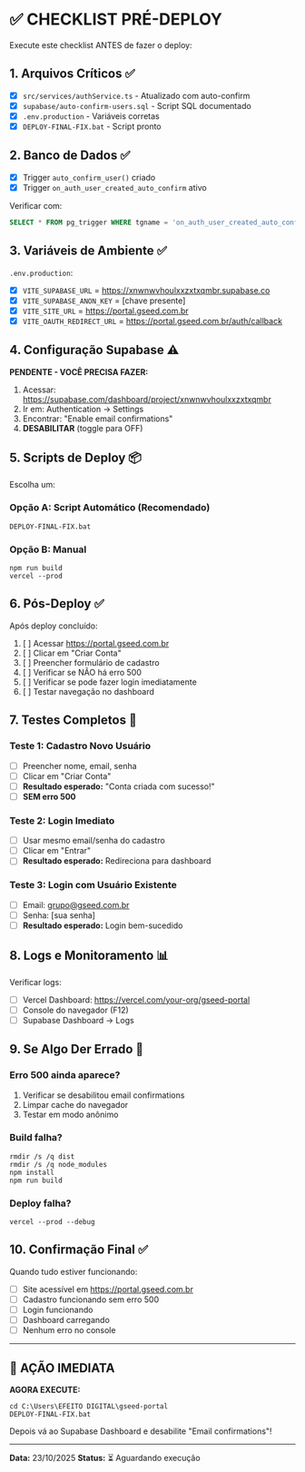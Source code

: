 # ✅ CHECKLIST PRÉ-DEPLOY

Execute este checklist ANTES de fazer o deploy:

## 1. Arquivos Críticos ✅

- [x] `src/services/authService.ts` - Atualizado com auto-confirm
- [x] `supabase/auto-confirm-users.sql` - Script SQL documentado  
- [x] `.env.production` - Variáveis corretas
- [x] `DEPLOY-FINAL-FIX.bat` - Script pronto

## 2. Banco de Dados ✅

- [x] Trigger `auto_confirm_user()` criado
- [x] Trigger `on_auth_user_created_auto_confirm` ativo

Verificar com:
```sql
SELECT * FROM pg_trigger WHERE tgname = 'on_auth_user_created_auto_confirm';
```

## 3. Variáveis de Ambiente ✅

`.env.production`:
- [x] `VITE_SUPABASE_URL` = https://xnwnwvhoulxxzxtxqmbr.supabase.co
- [x] `VITE_SUPABASE_ANON_KEY` = [chave presente]
- [x] `VITE_SITE_URL` = https://portal.gseed.com.br
- [x] `VITE_OAUTH_REDIRECT_URL` = https://portal.gseed.com.br/auth/callback

## 4. Configuração Supabase ⚠️

**PENDENTE - VOCÊ PRECISA FAZER:**

1. Acessar: https://supabase.com/dashboard/project/xnwnwvhoulxxzxtxqmbr
2. Ir em: Authentication → Settings
3. Encontrar: "Enable email confirmations"
4. **DESABILITAR** (toggle para OFF)

## 5. Scripts de Deploy 📦

Escolha um:

### Opção A: Script Automático (Recomendado)
```batch
DEPLOY-FINAL-FIX.bat
```

### Opção B: Manual
```batch
npm run build
vercel --prod
```

## 6. Pós-Deploy ✅

Após deploy concluído:

1. [ ] Acessar https://portal.gseed.com.br
2. [ ] Clicar em "Criar Conta"
3. [ ] Preencher formulário de cadastro
4. [ ] Verificar se NÃO há erro 500
5. [ ] Verificar se pode fazer login imediatamente
6. [ ] Testar navegação no dashboard

## 7. Testes Completos 🧪

### Teste 1: Cadastro Novo Usuário
- [ ] Preencher nome, email, senha
- [ ] Clicar em "Criar Conta"
- [ ] **Resultado esperado:** "Conta criada com sucesso!"
- [ ] **SEM erro 500**

### Teste 2: Login Imediato
- [ ] Usar mesmo email/senha do cadastro
- [ ] Clicar em "Entrar"
- [ ] **Resultado esperado:** Redireciona para dashboard

### Teste 3: Login com Usuário Existente
- [ ] Email: grupo@gseed.com.br
- [ ] Senha: [sua senha]
- [ ] **Resultado esperado:** Login bem-sucedido

## 8. Logs e Monitoramento 📊

Verificar logs:
- [ ] Vercel Dashboard: https://vercel.com/your-org/gseed-portal
- [ ] Console do navegador (F12)
- [ ] Supabase Dashboard → Logs

## 9. Se Algo Der Errado 🚨

### Erro 500 ainda aparece?
1. Verificar se desabilitou email confirmations
2. Limpar cache do navegador
3. Testar em modo anônimo

### Build falha?
```batch
rmdir /s /q dist
rmdir /s /q node_modules
npm install
npm run build
```

### Deploy falha?
```batch
vercel --prod --debug
```

## 10. Confirmação Final ✅

Quando tudo estiver funcionando:

- [ ] Site acessível em https://portal.gseed.com.br
- [ ] Cadastro funcionando sem erro 500
- [ ] Login funcionando
- [ ] Dashboard carregando
- [ ] Nenhum erro no console

---

## 🎯 AÇÃO IMEDIATA

**AGORA EXECUTE:**

```batch
cd C:\Users\EFEITO DIGITAL\gseed-portal
DEPLOY-FINAL-FIX.bat
```

Depois vá ao Supabase Dashboard e desabilite "Email confirmations"!

---

**Data:** 23/10/2025
**Status:** ⏳ Aguardando execução
